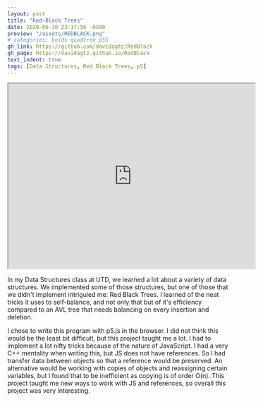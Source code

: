 ```yaml
---
layout: post
title: "Red-Black Trees"
date: 2020-06-30 23:17:56 -0500
preview: "/assets/REDBLACK.png"
# categories: boids quadtree p5S
gh_link: https://github.com/davidagtz/RedBlack
gh_page: https://davidagtz.github.io/RedBlack
text_indent: true
tags: [Data Structures, Red Black Trees, p5]
---
```


<iframe src="https://davidagtz.github.io/RedBlack" style="width: 40em; height:30em; display: inline-block"></iframe><br/>

In my Data Structures class at UTD, we learned a lot about a variety of data structures. We implemented some of those structures, but one of those that we didn't implement intriguied me: Red Black Trees. I learned of the neat tricks it uses to self-balance, and not only that but of it's efficiency compared to an AVL tree that needs balancing on every insertion and deletion.

I chose to write this program with p5.js in the browser. I did not think this would be the least bit difficult, but this project taught me a lot. I had to implement a lot nifty tricks because of the nature of JavaScript. I had a very C++ mentality when writing this, but JS does not have references. So I had transfer data between objects so that a reference would be preserved. An alternative would be working with copies of objects and reassigning certain variables, but I found that to be inefficient as copying is of order O(n). This project taught me new ways to work with JS and references, so overall this project was very interesting.
